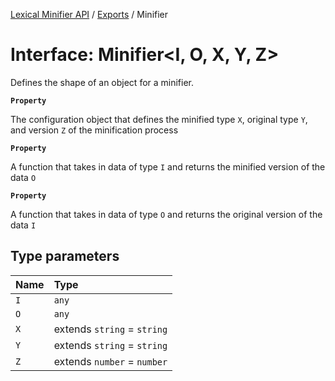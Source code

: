 [Lexical Minifier API](../API.md) / [Exports](../modules.md) / Minifier

# Interface: Minifier<I, O, X, Y, Z\>

Defines the shape of an object for a minifier.

**`Property`**

The configuration object that defines the minified type `X`, original type `Y`, and version `Z` of the minification process

**`Property`**

A function that takes in data of type `I` and returns the minified version of the data `O`

**`Property`**

A function that takes in data of type `O` and returns the original version of the data `I`

## Type parameters

| Name | Type |
| :------ | :------ |
| `I` | `any` |
| `O` | `any` |
| `X` | extends `string` = `string` |
| `Y` | extends `string` = `string` |
| `Z` | extends `number` = `number` |
